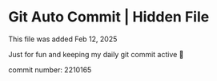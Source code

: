 # Git Auto Commit | Hidden File

This file was added Feb 12, 2025

Just for fun and keeping my daily git commit active 🤪

commit number: 2210165
